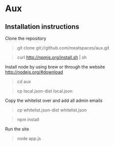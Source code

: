 # Aux

## Installation instructions

Clone the repository

> git clone git://github.com/meatspaces/aux.git

> curl http://npmjs.org/install.sh | sh

Install node by using brew or through the website http://nodejs.org/#download

> cd aux

> cp local.json-dist local.json

Copy the whitelist over and add all admin emails

> cp whitelist.json-dist whitelist.json

> npm install

Run the site

> node app.js
